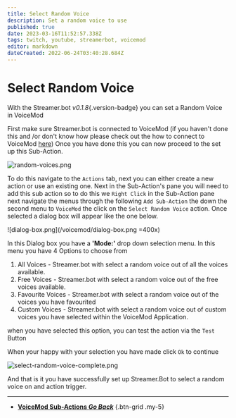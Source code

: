 ```yaml
---
title: Select Random Voice
description: Set a random voice to use 
published: true
date: 2023-03-16T11:52:57.338Z
tags: twitch, youtube, streamerbot, voicemod
editor: markdown
dateCreated: 2022-06-24T03:40:28.684Z
---
```


# Select Random Voice 

With the Streamer.bot *v0.1.8*{.version-badge} you can set a Random Voice in VoiceMod 


First make sure Streamer.bot is connected to VoiceMod (if you haven't done this and /or don't know how please check out the how to connect to VoiceMod [here](/Integrations/VoiceMod))
Once you have done this you can now proceed to the set up this Sub-Action.

![random-voices.png](/voicemod/random-voices.png)

To do this navigate to the `Actions` tab, next you can either create a new action or use an existing one.
Next in the Sub-Action's pane you will need to add this sub action so to do this we `Right Click` in the Sub-Action pane next navigate the menus through the following `Add Sub-Action` the down the second menu to `VoiceMod` the click on the `Select Random Voice` action. Once selected a dialog box will appear like the one below.


![dialog-box.png](/voicemod/dialog-box.png =400x)

In this Dialog box you have a **'Mode:'** drop down selection menu. In this menu you have 4 Options to choose from 
1. All Voices - Streamer.bot with select a random voice out of all the voices available. 
2. Free Voices - Streamer.bot with select a random voice out of the free voices available.
3. Favourite Voices - Streamer.bot with select a random voice out of the voices you have favourited 
4. Custom Voices - Streamer.bot with select a random voice out of custom voices you have selected within the VoiceMod Application. 

when you have selected this option, you can test the action via the `Test` Button 

When your happy with your selection you have made click `Ok` to continue 


![select-random-voice-complete.png](/voicemod/select-random-voice-complete.png)

And that is it you have successfully set up Streamer.Bot to select a random voice on and action trigger.

---

- [<i class="mdi mdi-chevron-left"></i>**VoiceMod Sub-Actions *Go Back***](/Sub-Actions/VoiceMod)
{.btn-grid .my-5}